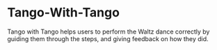 # Tango-With-Tango
Tango with Tango helps users to perform the Waltz dance correctly by guiding them through the steps, and giving feedback on how they did. 
